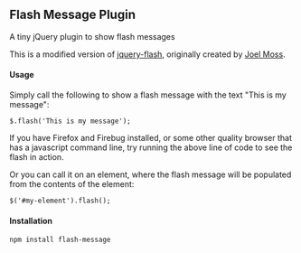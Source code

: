 ## Flash Message Plugin

A tiny jQuery plugin to show flash messages

This is a modified version of [jquery-flash](https://github.com/joelmoss/jquery-flash), originally created by [Joel Moss](https://github.com/joelmoss).


#### Usage

Simply call the following to show a flash message with the text "This is my message":

    $.flash('This is my message');

If you have Firefox and Firebug installed, or some other quality browser that has a
javascript command line, try running the above line of code to see the flash in action.

Or you can call it on an element, where the flash message will be populated from the
contents of the element:

    $('#my-element').flash();


#### Installation

`npm install flash-message`
